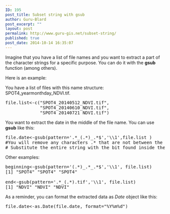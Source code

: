 ```yaml
---
ID: 195
post_title: Subset string with gsub
author: Guru-Blard
post_excerpt: ""
layout: post
permalink: http://www.guru-gis.net/subset-string/
published: true
post_date: 2014-10-14 16:35:07
---
```

Imagine that you have a list of file names and you want to extract a part of the character strings for a specific purpose. You can do it with the <strong>gsub</strong> function (among others).

Here is an example:

You have a list of files with this name structure: SPOT4_yearmonthday_NDVI.tif.

<pre lang="rsplus">
file.list<-c("SPOT4_20140512_NDVI.tif", 
             "SPOT4_20140610_NDVI.tif",
             "SPOT4_20140721_NDVI.tif")
</pre>

You want to extract the date in the middle of the file name. You can  use <strong>gsub</strong> like this:

<pre lang="rsplus">
file.date<-gsub(pattern='.*_(.*)_.*$','\\1',file.list ) 
#You will remove any characters .* that are not between the two underscores _(.*)_ 
# Substitute the entire string with the bit found inside the parentheses - "\\1"
</pre>

Other examples:

<pre lang="rsplus">
beginning<-gsub(pattern='(.*)_.*_.*$','\\1', file.list) 
[1] "SPOT4" "SPOT4" "SPOT4"

end<-gsub(pattern='.*_(.*).tif','\\1', file.list) 
[1] "NDVI" "NDVI" "NDVI"
</pre>

As a reminder, you can format the extracted data as <em>Date</em> object like this:

<pre lang="rsplus">
file.date<-as.Date(file.date, format="%Y%m%d") 
</pre>